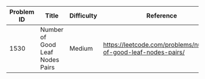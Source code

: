 | Problem ID | Title | Difficulty | Reference
| --- | --- | --- | ---
| 1530 | Number of Good Leaf Nodes Pairs | Medium | https://leetcode.com/problems/number-of-good-leaf-nodes-pairs/
